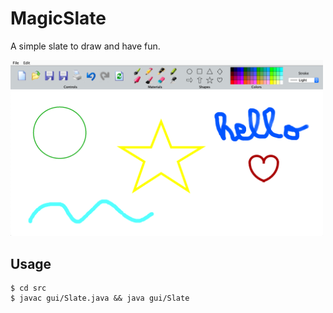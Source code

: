 # MagicSlate
A simple slate to draw and have fun.

<img src="https://raw.githubusercontent.com/mxjoly/MagicSlate/master/res/demo.png" width="500" />

Usage
-----------

```shell
$ cd src
$ javac gui/Slate.java && java gui/Slate
```



